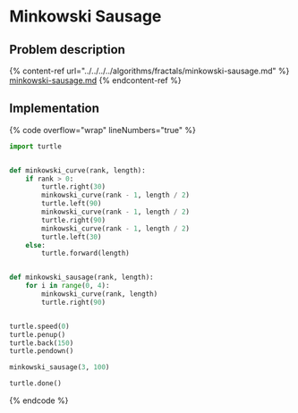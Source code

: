 # Minkowski Sausage

## Problem description

{% content-ref url="../../../../algorithms/fractals/minkowski-sausage.md" %}
[minkowski-sausage.md](../../../../algorithms/fractals/minkowski-sausage.md)
{% endcontent-ref %}

## Implementation

{% code overflow="wrap" lineNumbers="true" %}
```python
import turtle


def minkowski_curve(rank, length):
    if rank > 0:
        turtle.right(30)
        minkowski_curve(rank - 1, length / 2)
        turtle.left(90)
        minkowski_curve(rank - 1, length / 2)
        turtle.right(90)
        minkowski_curve(rank - 1, length / 2)
        turtle.left(30)
    else:
        turtle.forward(length)


def minkowski_sausage(rank, length):
    for i in range(0, 4):
        minkowski_curve(rank, length)
        turtle.right(90)


turtle.speed(0)
turtle.penup()
turtle.back(150)
turtle.pendown()

minkowski_sausage(3, 100)

turtle.done()
```
{% endcode %}
